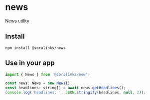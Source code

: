 # news
News utility

## Install

`npm install @soralinks/news`

## Use in your app

```javascript
import { News } from '@soralinks/new';

const news: News = new News();
const headlines: string[] = await news.getHeadlines();
console.log('headlines: ', JSON.stringify(headlines, null, 2));
```
